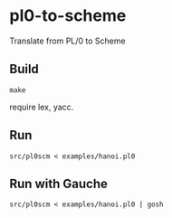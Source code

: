 # pl0-to-scheme

Translate from PL/0 to Scheme 

## Build

	make

require lex, yacc.

## Run

	src/pl0scm < examples/hanoi.pl0

## Run with Gauche

	src/pl0scm < examples/hanoi.pl0 | gosh
